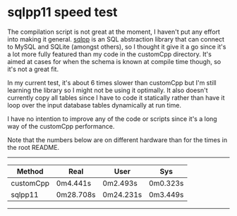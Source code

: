 # sqlpp11 speed test

The compilation script is not great at the moment, I haven't put any effort into making it general.
[sqlpp](https://github.com/rbock/sqlpp11) is an SQL abstraction library that can connect to MySQL and SQLite
(amongst others), so I thought it give it a go since it's a lot more fully featured than my code in the customCpp
directory. It's aimed at cases for when the schema is known at compile time though, so it's not a great fit.

In my current test, it's about 6 times slower than customCpp but I'm still learning the library so I might
not be using it optimally. It also doesn't currently copy all tables since I have to code it statically
rather than have it loop over the input database tables dynamically at run time.

I have no intention to improve any of the code or scripts since it's a long way of the customCpp performance.

Note that the numbers below are on different hardware than for the times in the root README.

-------------------------------------------------------------------
| Method                     | Real       | User      | Sys       |
|----------------------------|------------|-----------|-----------|
| customCpp                  | 0m4.441s   | 0m2.493s  | 0m0.323s  |
| sqlpp11                    | 0m28.708s  | 0m24.231s | 0m3.449s  |
-------------------------------------------------------------------

